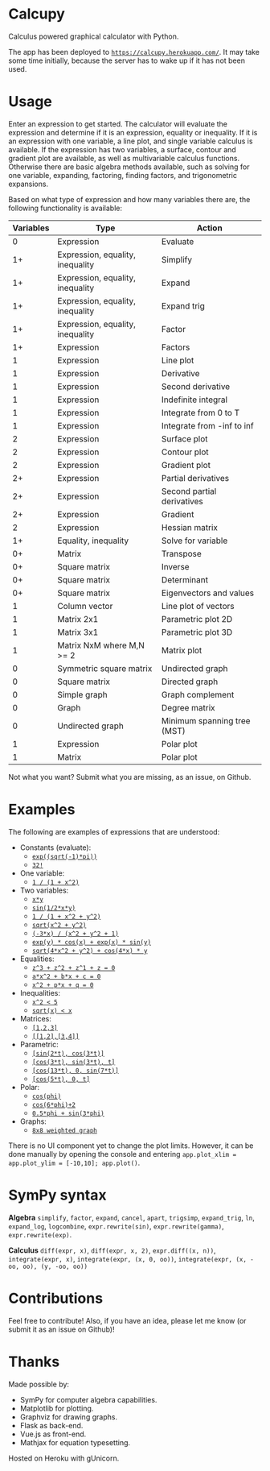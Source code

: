 # Calcupy

Calculus powered graphical calculator with Python.

The app has been deployed to [`https://calcupy.herokuapp.com/`](https://calcupy.herokuapp.com/). It may take some time initially, because the server has to wake up if it has not been used.

# Usage

Enter an expression to get started. The calculator will evaluate the expression and determine if it is an expression, equality or inequality. If it is an expression with one variable, a line plot, and single variable calculus is available. If the expression has two variables, a surface, contour and gradient plot are available, as well as multivariable calculus functions. Otherwise there are basic algebra methods available, such as solving for one variable, expanding, factoring, finding factors, and trigonometric expansions.

Based on what type of expression and how many variables there are, the following functionality is available:

|Variables|Type|Action|
|--|--|--|
|0|Expression|Evaluate|
|1+|Expression, equality, inequality|Simplify|
|1+|Expression, equality, inequality|Expand|
|1+|Expression, equality, inequality|Expand trig|
|1+|Expression, equality, inequality|Factor|
|1+|Expression|Factors|
|1|Expression|Line plot|
|1|Expression|Derivative|
|1|Expression|Second derivative|
|1|Expression|Indefinite integral|
|1|Expression|Integrate from 0 to T|
|1|Expression|Integrate from -inf to inf|
|2|Expression|Surface plot|
|2|Expression|Contour plot|
|2|Expression|Gradient plot|
|2+|Expression|Partial derivatives|
|2+|Expression|Second partial derivatives|
|2+|Expression|Gradient|
|2|Expression|Hessian matrix|
|1+|Equality, inequality|Solve for variable|
|0+|Matrix|Transpose|
|0+|Square matrix|Inverse|
|0+|Square matrix|Determinant|
|0+|Square matrix|Eigenvectors and values|
|1|Column vector|Line plot of vectors|
|1|Matrix 2x1|Parametric plot 2D|
|1|Matrix 3x1|Parametric plot 3D|
|1|Matrix NxM where M,N >= 2|Matrix plot|
|0|Symmetric square matrix|Undirected graph|
|0|Square matrix|Directed graph|
|0|Simple graph|Graph complement|
|0|Graph|Degree matrix|
|0|Undirected graph|Minimum spanning tree (MST)|
|1|Expression|Polar plot|
|1|Matrix|Polar plot|

Not what you want? Submit what you are missing, as an issue, on Github.

# Examples

The following are examples of expressions that are understood:

 * Constants (evaluate):
   * [`exp((sqrt(-1)*pi))`](https://calcupy.herokuapp.com/?expr=exp((sqrt(-1)*pi)))
   * [`32!`](https://calcupy.herokuapp.com/?expr=32!)
 * One variable: 
   * [`1 / (1 + x^2)`](https://calcupy.herokuapp.com/?expr=1%20%2F%20(1%20%2B%20x%5E2))
 * Two variables: 
   * [`x*y`](https://calcupy.herokuapp.com/?expr=x*y) 
   * [`sin(1/2*x*y)`](https://calcupy.herokuapp.com/?expr=sin(1%2F2*x*y))
   * [`1 / (1 + x^2 + y^2)`](https://calcupy.herokuapp.com/?expr=1%20%2F%20(1%20%2B%20x%5E2%20%2B%20y%5E2))
   * [`sqrt(x^2 + y^2)`](https://calcupy.herokuapp.com/?expr=sqrt(x%5E2%20%2B%20y%5E2))
   * [`(-3*x) / (x^2 + y^2 + 1)`](https://calcupy.herokuapp.com/?expr=(-3*x)%2F(x%5E2%2By%5E2%2B1))
   * [`exp(y) * cos(x) + exp(x) * sin(y)`](https://calcupy.herokuapp.com/?expr=exp(y)%20*%20cos(x)%20%2B%20exp(x)%20*%20sin(y))
   * [`sqrt(4*x^2 + y^2) + cos(4*x) * y`](https://calcupy.herokuapp.com/?expr=sqrt(4*x%5E2%20%2B%20y%5E2)%20%2B%20cos(4*x)*y)
 * Equalities: 
   * [`z^3 + z^2 + z^1 + z = 0`](https://calcupy.herokuapp.com/?expr=z%5E3%20%2B%20z%5E2%20%2B%20z%5E1%20%2B%20z%20%3D%200)
   * [`a*x^2 + b*x + c = 0`](https://calcupy.herokuapp.com/?expr=a*x%5E2%2Bb*x%2Bc%3D0)
   * [`x^2 + p*x + q = 0`](https://calcupy.herokuapp.com/?expr=x%5E2%2Bp*x%2Bq%3D0)
 * Inequalities: 
   * [`x^2 < 5`](https://calcupy.herokuapp.com/?expr=x%5E2%20%3C%3D%205)
   * [`sqrt(x) < x`](https://calcupy.herokuapp.com/?expr=sqrt(x)%20%3C%20x)
 * Matrices:
   * [`[1,2,3]`](https://calcupy.herokuapp.com/?expr=Matrix(%5B1%2C2%2C3%5D))
   * [`[[1,2],[3,4]]`](https://calcupy.herokuapp.com/?expr=Matrix(%5B%5B1%2C2%5D%2C%5B3%2C4%5D%5D))
 * Parametric:
   * [`[sin(2*t), cos(3*t)]`](https://calcupy.herokuapp.com/?expr=Matrix(%5Bsin(2*t)%2C%20cos(3*t)%5D))
   * [`[cos(3*t), sin(3*t), t]`](https://calcupy.herokuapp.com/?expr=Matrix(%5Bcos(3*t)%2C%20sin(3*t)%2C%20t%5D))
   * [`[cos(13*t), 0, sin(7*t)]`](https://calcupy.herokuapp.com/?expr=Matrix(%5Bcos(13*t)%2C%200%2C%20sin(7*t)%5D)&xlima=-5&xlimb=5&ylima=-5&ylimb=5)
   * [`[cos(5*t), 0, t]`](https://calcupy.herokuapp.com/?expr=Matrix(%5Bcos(5*t)%2C%200%2C%20t%5D)%20&xlima=-5&xlimb=5&ylima=-5&ylimb=5)
 * Polar:
   * [`cos(phi)`](http://calcupy.herokuapp.com/?expr=cos(phi)&xlima=-5&xlimb=5&ylima=-5&ylimb=5)
   * [`cos(6*phi)+2`](http://calcupy.herokuapp.com/?expr=cos(6*phi)%2B2&xlima=-5&xlimb=5&ylima=-5&ylimb=5)
   * [`0.5*phi + sin(3*phi)`](http://calcupy.herokuapp.com/?expr=0.5*phi%20%2B%20sin(3*phi)&xlima=-5&xlimb=5&ylima=-5&ylimb=5)
 * Graphs:
   * [`8x8 weighted graph`](http://calcupy.herokuapp.com/?expr=Matrix(%5B%5B%200.0%2C%20%206.0%2C%2016.0%2C%2042.0%2C%2072.0%2C%20%200.0%2C%20%207.0%2C%2018.0%5D%2C%5B%206.0%2C%20%200.0%2C%2036.0%2C%2028.0%2C%2024.0%2C%2045.0%2C%20%209.0%2C%2042.0%5D%2C%5B16.0%2C%2036.0%2C%20%200.0%2C%20%200.0%2C%2054.0%2C%20%200.0%2C%2032.0%2C%2054.0%5D%2C%5B42.0%2C%2028.0%2C%20%200.0%2C%20%200.0%2C%2056.0%2C%2063.0%2C%2010.0%2C%2014.0%5D%2C%5B72.0%2C%2024.0%2C%2054.0%2C%2056.0%2C%20%200.0%2C%2072.0%2C%2072.0%2C%2018.0%5D%2C%5B%200.0%2C%2045.0%2C%20%200.0%2C%2063.0%2C%2072.0%2C%20%200.0%2C%2032.0%2C%2010.0%5D%2C%5B%207.0%2C%20%209.0%2C%2032.0%2C%2010.0%2C%2072.0%2C%2032.0%2C%20%200.0%2C%2063.0%5D%2C%5B18.0%2C%2042.0%2C%2054.0%2C%2014.0%2C%2018.0%2C%2010.0%2C%2063.0%2C%20%200.0%5D%5D)&xlima=-5&xlimb=5&ylima=-5&ylimb=5)

There is no UI component yet to change the plot limits. However, it can be done manually by opening the console and entering `app.plot_xlim = app.plot_ylim = [-10,10]; app.plot()`.

# SymPy syntax

**Algebra** `simplify`, `factor`, `expand`, `cancel`, `apart`, `trigsimp`, `expand_trig`, `ln`, `expand_log`, `logcombine`, `expr.rewrite(sin)`, `expr.rewrite(gamma)`, `expr.rewrite(exp)`.

**Calculus** `diff(expr, x)`, `diff(expr, x, 2)`, `expr.diff((x, n))`, `integrate(expr, x)`, `integrate(expr, (x, 0, oo))`, `integrate(expr, (x, -oo, oo), (y, -oo, oo))`

# Contributions

Feel free to contribute! Also, if you have an idea, please let me know (or submit it as an issue on Github)!

# Thanks

Made possible by:

 * SymPy for computer algebra capabilities.
 * Matplotlib for plotting.
 * Graphviz for drawing graphs.
 * Flask as back-end.
 * Vue.js as front-end.
 * Mathjax for equation typesetting.

Hosted on Heroku with gUnicorn.